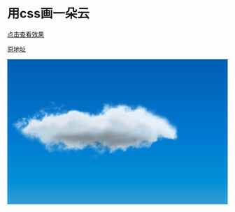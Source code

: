 # 用css画一朵云

[点击查看效果](https://icharlesz.github.io/amazing-css/cloud-css/index.html)

[原地址](https://css-tricks.com/drawing-realistic-clouds-with-svg-and-css/)

![demo截图](https://raw.githubusercontent.com/iCharlesZ/FigureBed/master/img/amazing-css/cloud-css.jpg)
